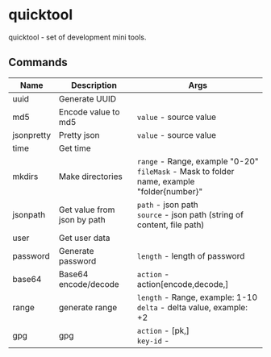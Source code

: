 # quicktool

quicktool - set of development mini tools.

## Commands

| Name           | Description           | Args                                                                                                                                                                  |
|----------------|-----------------------|-----------------------------------------------------------------------------------------------------------------------------------------------------------------------|
| uuid | Generate UUID |  |
| md5 | Encode value to md5 |  `value` - source value <br/> |
| jsonpretty | Pretty json |  `value` - source value <br/> |
| time | Get time |  |
| mkdirs | Make directories |  `range` - Range, example "0-20" <br/> `fileMask` - Mask to folder name, example "folder{number}" <br/> |
| jsonpath | Get value from json by path |  `path` - json path <br/> `source` - json path (string of content, file path) <br/> |
| user | Get user data |  |
| password | Generate password |  `length` - length of password <br/> |
| base64 | Base64 encode/decode |  `action` - action[encode,decode,] <br/> |
| range | generate range |  `length` - Range, example: 1-10 <br/> `delta` - delta value, example: +2 <br/> |
| gpg | gpg |  `action` - [pk,] <br/> `key-id` -  <br/> |
